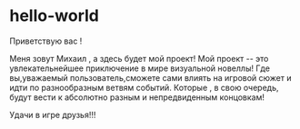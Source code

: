 # hello-world

Приветствую вас !

Меня зовут Михаил , а здесь будет мой проект! Мой проект -- это увлекательнейшее приключение в мире визуальной новеллы! Где вы,уважаемый пользователь,сможете сами влиять на игровой сюжет и идти по разнообразным ветвям событий. Которые , в свою очередь, будут вести к абсолютно разным и непредвиденным концовкам!

Удачи в игре друзья!!!
